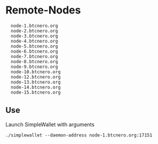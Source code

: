 # Remote-Nodes

```
  node-1.btcnero.org
  node-2.btcnero.org
  node-3.btcnero.org
  node-4.btcnero.org
  node-5.btcnero.org
  node-6.btcnero.org
  node-7.btcnero.org
  node-8.btcnero.org
  node-9.btcnero.org
  node-10.btcnero.org
  node-12.btcnero.org
  node-13.btcnero.org
  node-14.btcnero.org
  node-15.btcnero.org
```

## Use

Launch SimpleWallet with arguments

```
./simplewallet --daemon-address node-1.btcnero.org:17151
```
